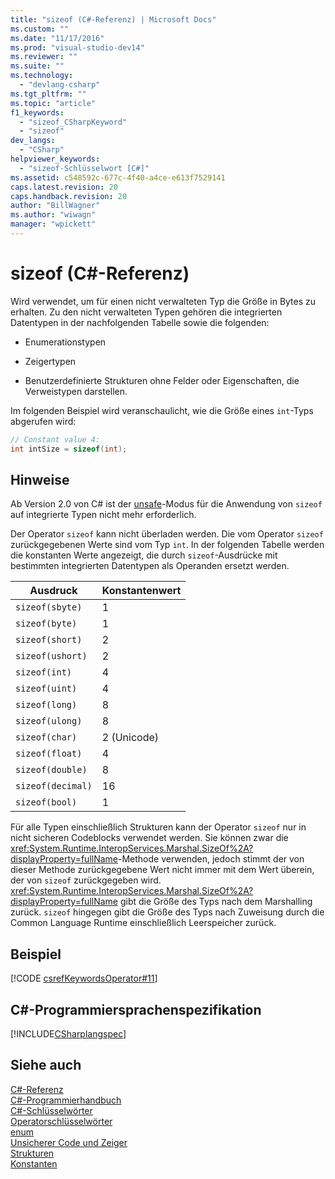 ```yaml
---
title: "sizeof (C#-Referenz) | Microsoft Docs"
ms.custom: ""
ms.date: "11/17/2016"
ms.prod: "visual-studio-dev14"
ms.reviewer: ""
ms.suite: ""
ms.technology: 
  - "devlang-csharp"
ms.tgt_pltfrm: ""
ms.topic: "article"
f1_keywords: 
  - "sizeof_CSharpKeyword"
  - "sizeof"
dev_langs: 
  - "CSharp"
helpviewer_keywords: 
  - "sizeof-Schlüsselwort [C#]"
ms.assetid: c548592c-677c-4f40-a4ce-e613f7529141
caps.latest.revision: 20
caps.handback.revision: 20
author: "BillWagner"
ms.author: "wiwagn"
manager: "wpickett"
---
```

# sizeof (C#-Referenz)
Wird verwendet, um für einen nicht verwalteten Typ die Größe in Bytes zu erhalten.  Zu den nicht verwalteten Typen gehören die integrierten Datentypen in der nachfolgenden Tabelle sowie die folgenden:  
  
-   Enumerationstypen  
  
-   Zeigertypen  
  
-   Benutzerdefinierte Strukturen ohne Felder oder Eigenschaften, die Verweistypen darstellen.  
  
 Im folgenden Beispiel wird veranschaulicht, wie die Größe eines `int`\-Typs abgerufen wird:  
  
```c#  
// Constant value 4:  
int intSize = sizeof(int);   
```  
  
## Hinweise  
 Ab Version 2.0 von C\# ist der [unsafe](../../../csharp/language-reference/keywords/unsafe.md)\-Modus für die Anwendung von `sizeof` auf integrierte Typen nicht mehr erforderlich.  
  
 Der Operator `sizeof` kann nicht überladen werden.  Die vom Operator `sizeof` zurückgegebenen Werte sind vom Typ `int`.  In der folgenden Tabelle werden die konstanten Werte angezeigt, die durch `sizeof`\-Ausdrücke mit bestimmten integrierten Datentypen als Operanden ersetzt werden.  
  
|Ausdruck|Konstantenwert|  
|--------------|--------------------|  
|`sizeof(sbyte)`|1|  
|`sizeof(byte)`|1|  
|`sizeof(short)`|2|  
|`sizeof(ushort)`|2|  
|`sizeof(int)`|4|  
|`sizeof(uint)`|4|  
|`sizeof(long)`|8|  
|`sizeof(ulong)`|8|  
|`sizeof(char)`|2 \(Unicode\)|  
|`sizeof(float)`|4|  
|`sizeof(double)`|8|  
|`sizeof(decimal)`|16|  
|`sizeof(bool)`|1|  
  
 Für alle Typen einschließlich Strukturen kann der Operator `sizeof` nur in nicht sicheren Codeblocks verwendet werden.  Sie können zwar die <xref:System.Runtime.InteropServices.Marshal.SizeOf%2A?displayProperty=fullName>\-Methode verwenden, jedoch stimmt der von dieser Methode zurückgegebene Wert nicht immer mit dem Wert überein, der von `sizeof` zurückgegeben wird.  <xref:System.Runtime.InteropServices.Marshal.SizeOf%2A?displayProperty=fullName> gibt die Größe des Typs nach dem Marshalling zurück. `sizeof` hingegen gibt die Größe des Typs nach Zuweisung durch die Common Language Runtime einschließlich Leerspeicher zurück.  
  
## Beispiel  
 [!CODE [csrefKeywordsOperator#11](../CodeSnippet/VS_Snippets_VBCSharp/csrefKeywordsOperator#11)]  
  
## C\#\-Programmiersprachenspezifikation  
 [!INCLUDE[CSharplangspec](../../../csharp/language-reference/keywords/includes/csharplangspec_md.md)]  
  
## Siehe auch  
 [C\#\-Referenz](../../../csharp/language-reference/index.md)   
 [C\#\-Programmierhandbuch](../../../csharp/programming-guide/index.md)   
 [C\#\-Schlüsselwörter](../../../csharp/language-reference/keywords/index.md)   
 [Operatorschlüsselwörter](../../../csharp/language-reference/keywords/operator-keywords.md)   
 [enum](../../../csharp/language-reference/keywords/enum.md)   
 [Unsicherer Code und Zeiger](../../../csharp/programming-guide/unsafe-code-pointers/index.md)   
 [Strukturen](../../../csharp/programming-guide/classes-and-structs/structs.md)   
 [Konstanten](../../../csharp/programming-guide/classes-and-structs/constants.md)